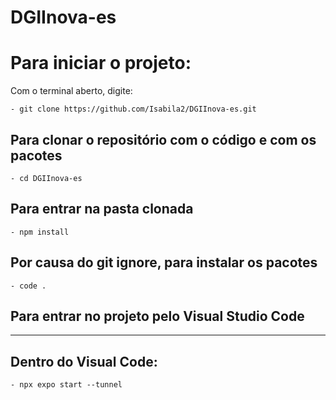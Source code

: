 # DGIInova-es

# Para iniciar o projeto:
Com o terminal aberto, digite:

``` - git clone https://github.com/Isabila2/DGIInova-es.git ```
## Para clonar o repositório com o código e com os pacotes

``` - cd DGIInova-es ```
## Para entrar na pasta clonada

``` - npm install ```
## Por causa do git ignore, para instalar os pacotes

``` - code . ```
## Para entrar no projeto pelo Visual Studio Code
  
_____________________________________________________________________________________

## Dentro do Visual Code:
``` - npx expo start --tunnel ```
  

